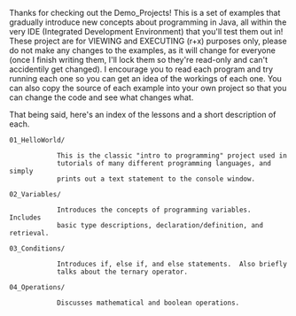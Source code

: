 Thanks for checking out the Demo_Projects!  This is a set of examples that
gradually introduce new concepts about programming in Java, all within the very
IDE (Integrated Development Environment) that you'll test them out in!  These
project are for VIEWING and EXECUTING (r+x) purposes only, please do not make any
changes to the examples, as it will change for everyone (once I finish writing
them, I'll lock them so they're read-only and can't accidentily get changed).
I encourage you to read each program and try running each one so you can get an
idea of the workings of each one.  You can also copy the source of each example
into your own project so that you can change the code and see what changes what.

That being said, here's an index of the lessons and a short description of each.

    01_HelloWorld/
        
                This is the classic "intro to programming" project used in 
                tutorials of many different programming languages, and simply
                prints out a text statement to the console window.
    
    02_Variables/
                
                Introduces the concepts of programming variables.  Includes
                basic type descriptions, declaration/definition, and retrieval.
    
    03_Conditions/
                
                Introduces if, else if, and else statements.  Also briefly
                talks about the ternary operator.
                
    04_Operations/
                
                Discusses mathematical and boolean operations.